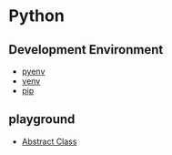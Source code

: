 # Python

## Development Environment

* [pyenv](https://hdevstudy.tistory.com/11)
* [venv](https://hdevstudy.tistory.com/12)
* [pip](https://hdevstudy.tistory.com/41)

## playground

* [Abstract Class](https://hdevstudy.tistory.com/55)
